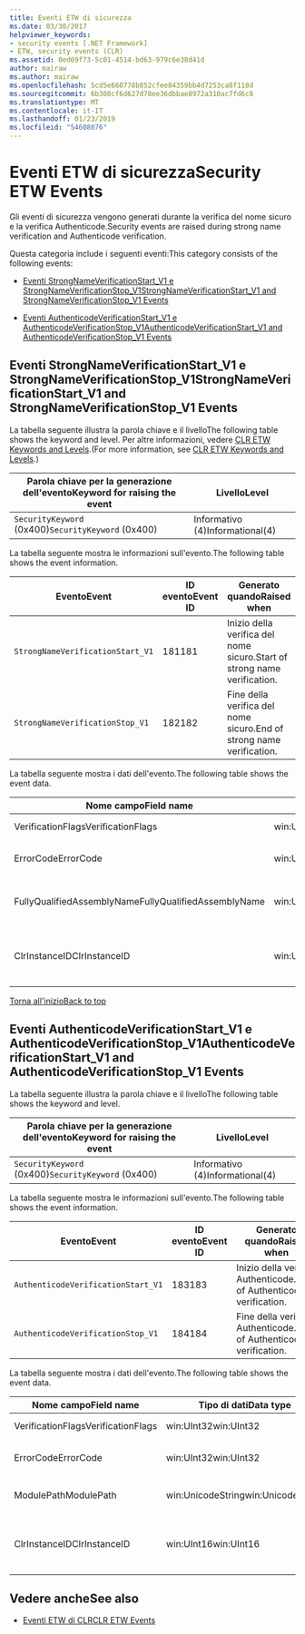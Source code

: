 ```yaml
---
title: Eventi ETW di sicurezza
ms.date: 03/30/2017
helpviewer_keywords:
- security events [.NET Framework]
- ETW, security events (CLR)
ms.assetid: 0ed69f73-5c01-4514-bd63-979c6e38d41d
author: mairaw
ms.author: mairaw
ms.openlocfilehash: 5cd5e660778b852cfee84359bb4d7253ca8f118d
ms.sourcegitcommit: 6b308cf6d627d78ee36dbbae8972a310ac7fd6c8
ms.translationtype: MT
ms.contentlocale: it-IT
ms.lasthandoff: 01/23/2019
ms.locfileid: "54608076"
---
```

# <a name="security-etw-events"></a><span data-ttu-id="65a3c-102">Eventi ETW di sicurezza</span><span class="sxs-lookup"><span data-stu-id="65a3c-102">Security ETW Events</span></span>
<a name="top"></a> <span data-ttu-id="65a3c-103">Gli eventi di sicurezza vengono generati durante la verifica del nome sicuro e la verifica Authenticode.</span><span class="sxs-lookup"><span data-stu-id="65a3c-103">Security events are raised during strong name verification and Authenticode verification.</span></span>  
  
 <span data-ttu-id="65a3c-104">Questa categoria include i seguenti eventi:</span><span class="sxs-lookup"><span data-stu-id="65a3c-104">This category consists of the following events:</span></span>  
  
-   [<span data-ttu-id="65a3c-105">Eventi StrongNameVerificationStart_V1 e StrongNameVerificationStop_V1</span><span class="sxs-lookup"><span data-stu-id="65a3c-105">StrongNameVerificationStart_V1 and StrongNameVerificationStop_V1 Events</span></span>](#strongnameverificationstart_v1_and_strongnameverificationstop_v1_events)  
  
-   [<span data-ttu-id="65a3c-106">Eventi AuthenticodeVerificationStart_V1 e AuthenticodeVerificationStop_V1</span><span class="sxs-lookup"><span data-stu-id="65a3c-106">AuthenticodeVerificationStart_V1 and AuthenticodeVerificationStop_V1 Events</span></span>](#authenticodeverificationstart_v1_and_authenticodeverificationstop_v1_events)  
  
<a name="strongnameverificationstart_v1_and_strongnameverificationstop_v1_events"></a>   
## <a name="strongnameverificationstartv1-and-strongnameverificationstopv1-events"></a><span data-ttu-id="65a3c-107">Eventi StrongNameVerificationStart_V1 e StrongNameVerificationStop_V1</span><span class="sxs-lookup"><span data-stu-id="65a3c-107">StrongNameVerificationStart_V1 and StrongNameVerificationStop_V1 Events</span></span>  
 <span data-ttu-id="65a3c-108">La tabella seguente illustra la parola chiave e il livello</span><span class="sxs-lookup"><span data-stu-id="65a3c-108">The following table shows the keyword and level.</span></span> <span data-ttu-id="65a3c-109">Per altre informazioni, vedere [CLR ETW Keywords and Levels](../../../docs/framework/performance/clr-etw-keywords-and-levels.md).</span><span class="sxs-lookup"><span data-stu-id="65a3c-109">(For more information, see [CLR ETW Keywords and Levels](../../../docs/framework/performance/clr-etw-keywords-and-levels.md).)</span></span>  
  
|<span data-ttu-id="65a3c-110">Parola chiave per la generazione dell'evento</span><span class="sxs-lookup"><span data-stu-id="65a3c-110">Keyword for raising the event</span></span>|<span data-ttu-id="65a3c-111">Livello</span><span class="sxs-lookup"><span data-stu-id="65a3c-111">Level</span></span>|  
|-----------------------------------|-----------|  
|<span data-ttu-id="65a3c-112">`SecurityKeyword` (0x400)</span><span class="sxs-lookup"><span data-stu-id="65a3c-112">`SecurityKeyword` (0x400)</span></span>|<span data-ttu-id="65a3c-113">Informativo (4)</span><span class="sxs-lookup"><span data-stu-id="65a3c-113">Informational(4)</span></span>|  
  
 <span data-ttu-id="65a3c-114">La tabella seguente mostra le informazioni sull'evento.</span><span class="sxs-lookup"><span data-stu-id="65a3c-114">The following table shows the event information.</span></span>  
  
|<span data-ttu-id="65a3c-115">Evento</span><span class="sxs-lookup"><span data-stu-id="65a3c-115">Event</span></span>|<span data-ttu-id="65a3c-116">ID evento</span><span class="sxs-lookup"><span data-stu-id="65a3c-116">Event ID</span></span>|<span data-ttu-id="65a3c-117">Generato quando</span><span class="sxs-lookup"><span data-stu-id="65a3c-117">Raised when</span></span>|  
|-----------|--------------|-----------------|  
|`StrongNameVerificationStart_V1`|<span data-ttu-id="65a3c-118">181</span><span class="sxs-lookup"><span data-stu-id="65a3c-118">181</span></span>|<span data-ttu-id="65a3c-119">Inizio della verifica del nome sicuro.</span><span class="sxs-lookup"><span data-stu-id="65a3c-119">Start of strong name verification.</span></span>|  
|`StrongNameVerificationStop_V1`|<span data-ttu-id="65a3c-120">182</span><span class="sxs-lookup"><span data-stu-id="65a3c-120">182</span></span>|<span data-ttu-id="65a3c-121">Fine della verifica del nome sicuro.</span><span class="sxs-lookup"><span data-stu-id="65a3c-121">End of strong name verification.</span></span>|  
  
 <span data-ttu-id="65a3c-122">La tabella seguente mostra i dati dell'evento.</span><span class="sxs-lookup"><span data-stu-id="65a3c-122">The following table shows the event data.</span></span>  
  
|<span data-ttu-id="65a3c-123">Nome campo</span><span class="sxs-lookup"><span data-stu-id="65a3c-123">Field name</span></span>|<span data-ttu-id="65a3c-124">Tipo di dati</span><span class="sxs-lookup"><span data-stu-id="65a3c-124">Data type</span></span>|<span data-ttu-id="65a3c-125">Descrizione</span><span class="sxs-lookup"><span data-stu-id="65a3c-125">Description</span></span>|  
|----------------|---------------|-----------------|  
|<span data-ttu-id="65a3c-126">VerificationFlags</span><span class="sxs-lookup"><span data-stu-id="65a3c-126">VerificationFlags</span></span>|<span data-ttu-id="65a3c-127">win:UInt32</span><span class="sxs-lookup"><span data-stu-id="65a3c-127">win:UInt32</span></span>|<span data-ttu-id="65a3c-128">Flag di verifica.</span><span class="sxs-lookup"><span data-stu-id="65a3c-128">The verification flags.</span></span>|  
|<span data-ttu-id="65a3c-129">ErrorCode</span><span class="sxs-lookup"><span data-stu-id="65a3c-129">ErrorCode</span></span>|<span data-ttu-id="65a3c-130">win:UInt32</span><span class="sxs-lookup"><span data-stu-id="65a3c-130">win:UInt32</span></span>|<span data-ttu-id="65a3c-131">Codice errore HResult.</span><span class="sxs-lookup"><span data-stu-id="65a3c-131">The HResult error code.</span></span>|  
|<span data-ttu-id="65a3c-132">FullyQualifiedAssemblyName</span><span class="sxs-lookup"><span data-stu-id="65a3c-132">FullyQualifiedAssemblyName</span></span>|<span data-ttu-id="65a3c-133">win:UnicodeString</span><span class="sxs-lookup"><span data-stu-id="65a3c-133">win:UnicodeString</span></span>|<span data-ttu-id="65a3c-134">Nome completo dell'assembly.</span><span class="sxs-lookup"><span data-stu-id="65a3c-134">The fully qualified assembly name.</span></span>|  
|<span data-ttu-id="65a3c-135">ClrInstanceID</span><span class="sxs-lookup"><span data-stu-id="65a3c-135">ClrInstanceID</span></span>|<span data-ttu-id="65a3c-136">win:UInt16</span><span class="sxs-lookup"><span data-stu-id="65a3c-136">win:UInt16</span></span>|<span data-ttu-id="65a3c-137">ID univoco per l'istanza di CLR o CoreCLR.</span><span class="sxs-lookup"><span data-stu-id="65a3c-137">Unique ID for the instance of CLR or CoreCLR.</span></span>|  
  
 [<span data-ttu-id="65a3c-138">Torna all'inizio</span><span class="sxs-lookup"><span data-stu-id="65a3c-138">Back to top</span></span>](#top)  
  
<a name="authenticodeverificationstart_v1_and_authenticodeverificationstop_v1_events"></a>   
## <a name="authenticodeverificationstartv1-and-authenticodeverificationstopv1-events"></a><span data-ttu-id="65a3c-139">Eventi AuthenticodeVerificationStart_V1 e AuthenticodeVerificationStop_V1</span><span class="sxs-lookup"><span data-stu-id="65a3c-139">AuthenticodeVerificationStart_V1 and AuthenticodeVerificationStop_V1 Events</span></span>  
 <span data-ttu-id="65a3c-140">La tabella seguente illustra la parola chiave e il livello</span><span class="sxs-lookup"><span data-stu-id="65a3c-140">The following table shows the keyword and level.</span></span>  
  
|<span data-ttu-id="65a3c-141">Parola chiave per la generazione dell'evento</span><span class="sxs-lookup"><span data-stu-id="65a3c-141">Keyword for raising the event</span></span>|<span data-ttu-id="65a3c-142">Livello</span><span class="sxs-lookup"><span data-stu-id="65a3c-142">Level</span></span>|  
|-----------------------------------|-----------|  
|<span data-ttu-id="65a3c-143">`SecurityKeyword` (0x400)</span><span class="sxs-lookup"><span data-stu-id="65a3c-143">`SecurityKeyword` (0x400)</span></span>|<span data-ttu-id="65a3c-144">Informativo (4)</span><span class="sxs-lookup"><span data-stu-id="65a3c-144">Informational(4)</span></span>|  
  
 <span data-ttu-id="65a3c-145">La tabella seguente mostra le informazioni sull'evento.</span><span class="sxs-lookup"><span data-stu-id="65a3c-145">The following table shows the event information.</span></span>  
  
|<span data-ttu-id="65a3c-146">Evento</span><span class="sxs-lookup"><span data-stu-id="65a3c-146">Event</span></span>|<span data-ttu-id="65a3c-147">ID evento</span><span class="sxs-lookup"><span data-stu-id="65a3c-147">Event ID</span></span>|<span data-ttu-id="65a3c-148">Generato quando</span><span class="sxs-lookup"><span data-stu-id="65a3c-148">Raised when</span></span>|  
|-----------|--------------|-----------------|  
|`AuthenticodeVerificationStart_V1`|<span data-ttu-id="65a3c-149">183</span><span class="sxs-lookup"><span data-stu-id="65a3c-149">183</span></span>|<span data-ttu-id="65a3c-150">Inizio della verifica Authenticode.</span><span class="sxs-lookup"><span data-stu-id="65a3c-150">Start of Authenticode verification.</span></span>|  
|`AuthenticodeVerificationStop_V1`|<span data-ttu-id="65a3c-151">184</span><span class="sxs-lookup"><span data-stu-id="65a3c-151">184</span></span>|<span data-ttu-id="65a3c-152">Fine della verifica Authenticode.</span><span class="sxs-lookup"><span data-stu-id="65a3c-152">End of Authenticode verification.</span></span>|  
  
 <span data-ttu-id="65a3c-153">La tabella seguente mostra i dati dell'evento.</span><span class="sxs-lookup"><span data-stu-id="65a3c-153">The following table shows the event data.</span></span>  
  
|<span data-ttu-id="65a3c-154">Nome campo</span><span class="sxs-lookup"><span data-stu-id="65a3c-154">Field name</span></span>|<span data-ttu-id="65a3c-155">Tipo di dati</span><span class="sxs-lookup"><span data-stu-id="65a3c-155">Data type</span></span>|<span data-ttu-id="65a3c-156">Descrizione</span><span class="sxs-lookup"><span data-stu-id="65a3c-156">Description</span></span>|  
|----------------|---------------|-----------------|  
|<span data-ttu-id="65a3c-157">VerificationFlags</span><span class="sxs-lookup"><span data-stu-id="65a3c-157">VerificationFlags</span></span>|<span data-ttu-id="65a3c-158">win:UInt32</span><span class="sxs-lookup"><span data-stu-id="65a3c-158">win:UInt32</span></span>|<span data-ttu-id="65a3c-159">Flag di verifica.</span><span class="sxs-lookup"><span data-stu-id="65a3c-159">The verification flags.</span></span>|  
|<span data-ttu-id="65a3c-160">ErrorCode</span><span class="sxs-lookup"><span data-stu-id="65a3c-160">ErrorCode</span></span>|<span data-ttu-id="65a3c-161">win:UInt32</span><span class="sxs-lookup"><span data-stu-id="65a3c-161">win:UInt32</span></span>|<span data-ttu-id="65a3c-162">Codice errore HResult.</span><span class="sxs-lookup"><span data-stu-id="65a3c-162">The HResult error code.</span></span>|  
|<span data-ttu-id="65a3c-163">ModulePath</span><span class="sxs-lookup"><span data-stu-id="65a3c-163">ModulePath</span></span>|<span data-ttu-id="65a3c-164">win:UnicodeString</span><span class="sxs-lookup"><span data-stu-id="65a3c-164">win:UnicodeString</span></span>|<span data-ttu-id="65a3c-165">Percorso del modulo.</span><span class="sxs-lookup"><span data-stu-id="65a3c-165">The module path.</span></span>|  
|<span data-ttu-id="65a3c-166">ClrInstanceID</span><span class="sxs-lookup"><span data-stu-id="65a3c-166">ClrInstanceID</span></span>|<span data-ttu-id="65a3c-167">win:UInt16</span><span class="sxs-lookup"><span data-stu-id="65a3c-167">win:UInt16</span></span>|<span data-ttu-id="65a3c-168">ID univoco per l'istanza di CLR o CoreCLR.</span><span class="sxs-lookup"><span data-stu-id="65a3c-168">Unique ID for the instance of CLR or CoreCLR.</span></span>|  
  
## <a name="see-also"></a><span data-ttu-id="65a3c-169">Vedere anche</span><span class="sxs-lookup"><span data-stu-id="65a3c-169">See also</span></span>
- [<span data-ttu-id="65a3c-170">Eventi ETW di CLR</span><span class="sxs-lookup"><span data-stu-id="65a3c-170">CLR ETW Events</span></span>](../../../docs/framework/performance/clr-etw-events.md)
